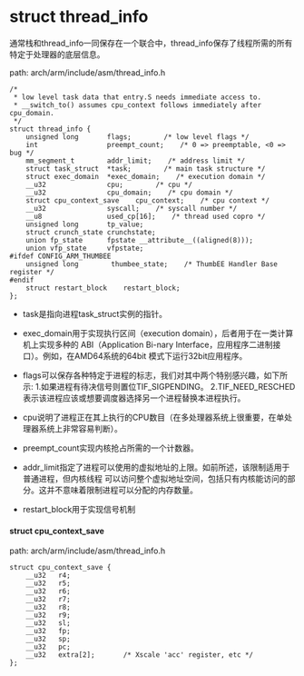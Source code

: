 struct thread_info
========================================

通常栈和thread_info一同保存在一个联合中，thread_info保存了线程所需的所有特定于处理器的底层信息。

path: arch/arm/include/asm/thread_info.h
```
/*
 * low level task data that entry.S needs immediate access to.
 * __switch_to() assumes cpu_context follows immediately after cpu_domain.
 */
struct thread_info {
    unsigned long       flags;        /* low level flags */
    int                 preempt_count;    /* 0 => preemptable, <0 => bug */
    mm_segment_t        addr_limit;    /* address limit */
    struct task_struct  *task;        /* main task structure */
    struct exec_domain  *exec_domain;    /* execution domain */
    __u32               cpu;        /* cpu */
    __u32               cpu_domain;    /* cpu domain */
    struct cpu_context_save    cpu_context;    /* cpu context */
    __u32               syscall;    /* syscall number */
    __u8                used_cp[16];    /* thread used copro */
    unsigned long       tp_value;
    struct crunch_state crunchstate;
    union fp_state      fpstate __attribute__((aligned(8)));
    union vfp_state     vfpstate;
#ifdef CONFIG_ARM_THUMBEE
    unsigned long        thumbee_state;    /* ThumbEE Handler Base register */
#endif
    struct restart_block    restart_block;
};
```

* task是指向进程task_struct实例的指针。

* exec_domain用于实现执行区间（execution domain），后者用于在一类计算机上实现多种的
  ABI（Application Bi-nary Interface，应用程序二进制接口）。例如，在AMD64系统的64bit
  模式下运行32bit应用程序。

* flags可以保存各种特定于进程的标志，我们对其中两个特别感兴趣，如下所示:
1.如果进程有待决信号则置位TIF_SIGPENDING。
2.TIF_NEED_RESCHED表示该进程应该或想要调度器选择另一个进程替换本进程执行。

* cpu说明了进程正在其上执行的CPU数目（在多处理器系统上很重要，在单处理器系统上非常容易判断）。

* preempt_count实现内核抢占所需的一个计数器。

* addr_limit指定了进程可以使用的虚拟地址的上限。如前所述，该限制适用于普通进程，但内核线程
  可以访问整个虚拟地址空间，包括只有内核能访问的部分。这并不意味着限制进程可以分配的内存数量。

* restart_block用于实现信号机制

#### struct cpu_context_save

path: arch/arm/include/asm/thread_info.h
```
struct cpu_context_save {
	__u32	r4;
	__u32	r5;
	__u32	r6;
	__u32	r7;
	__u32	r8;
	__u32	r9;
	__u32	sl;
	__u32	fp;
	__u32	sp;
	__u32	pc;
	__u32	extra[2];		/* Xscale 'acc' register, etc */
};
```